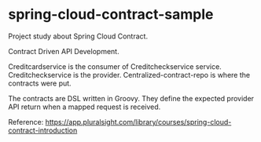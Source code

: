 # spring-cloud-contract-sample

Project study about Spring Cloud Contract. 

Contract Driven API Development.

Creditcardservice is the consumer of Creditcheckservice service.
Creditcheckservice is the provider.
Centralized-contract-repo is where the contracts were put.


The contracts are DSL written in Groovy. They define the expected provider API return when a mapped request is received.

Reference: https://app.pluralsight.com/library/courses/spring-cloud-contract-introduction
